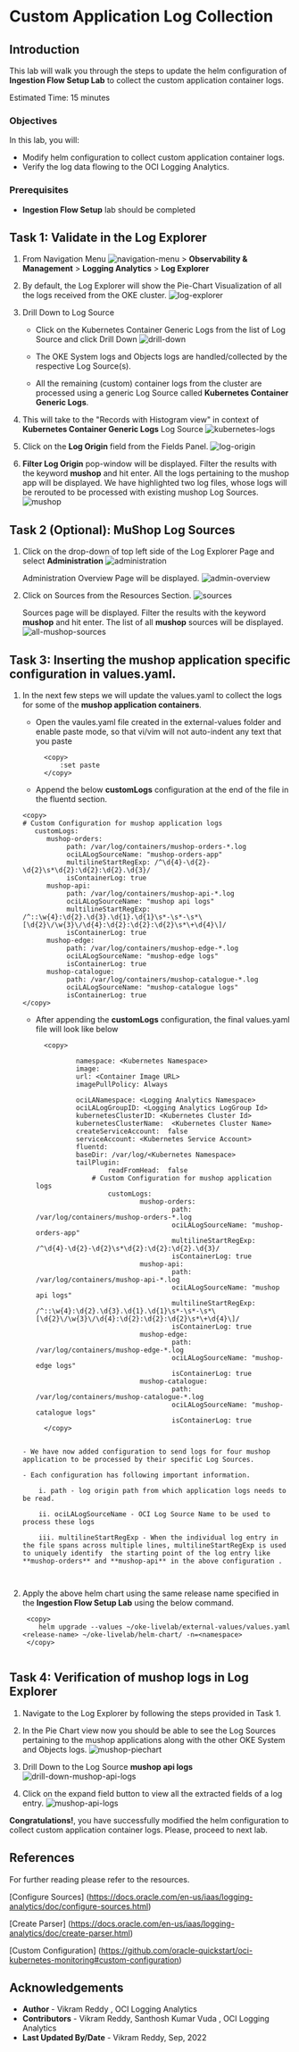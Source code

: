# Custom Application Log Collection

## Introduction

This lab will walk you through the steps to update the helm configuration of **Ingestion Flow Setup Lab** to collect the custom application container logs.

Estimated Time: 15 minutes
 
### Objectives

In this lab, you will:
* Modify helm configuration to collect custom application container logs.
* Verify the log data flowing to the OCI Logging Analytics. 


### Prerequisites

* **Ingestion Flow Setup** lab should be completed


## Task 1: Validate in the Log Explorer

1. From Navigation Menu ![navigation-menu](images/navigation-menu.png) > **Observability & Management** > **Logging Analytics** > **Log Explorer**


2. By default, the Log Explorer will show the Pie-Chart Visualization of all the logs received from the OKE cluster. 
    ![log-explorer](images/log-explorer-pie-chart-view.png)

3. Drill Down to Log Source
    - Click on the Kubernetes Container Generic Logs from the list of Log Source and click Drill Down
        ![drill-down](images/drill-down.png) 

    - The OKE System logs and Objects logs are handled/collected by the respective Log Source(s). 
    - All the remaining (custom) container logs from the cluster are processed using a generic Log Source called **Kubernetes Container Generic Logs**. 
    
    

4. This will take to the "Records with Histogram view" in context of **Kubernetes Container Generic Logs** Log Source
    ![kubernetes-logs](images/kubernetes-container-generic-logs.png) 

5. Click on the **Log Origin** field from the Fields Panel.
    ![log-origin](images/log-origin.png) 

6. **Filter Log Origin** pop-window will be displayed. Filter the results with the keyword **mushop** and hit enter. All the logs pertaining to the mushop app will be displayed. We have highlighted two log files, whose logs will be rerouted to be processed with existing mushop Log Sources.
    ![mushop](images/mu-shop.png)    


## Task 2 (Optional): MuShop Log Sources
1. Click on the drop-down of top left side of the Log Explorer Page and select **Administration**
    ![administration](images/administration.png) 

   Administration Overview Page will be displayed.
    ![admin-overview](images/admin-overview.png) 

2. Click on Sources from the Resources Section.
    ![sources](images/sources.png) 

   Sources page will be displayed. Filter the results with the keyword **mushop** and hit enter. The list of all **mushop** sources will be displayed.
    ![all-mushop-sources](images/all-mushop-sources.png)



## Task 3: Inserting the mushop application specific configuration in values.yaml.

1. In the next few steps we will update the values.yaml to collect the logs for some of the **mushop application containers**.
    - Open the vaules.yaml file created in the external-values folder and enable paste mode, so that vi/vim will not auto-indent any text that you paste
      
      ```
        <copy>
            :set paste
        </copy>
      ``` 

    - Append the below **customLogs** configuration at the end of the file in the fluentd section.
     ```
     <copy>
    # Custom Configuration for mushop application logs 
        customLogs:
           mushop-orders:
                path: /var/log/containers/mushop-orders-*.log
                ociLALogSourceName: "mushop-orders-app"
                multilineStartRegExp: /^\d{4}-\d{2}-\d{2}\s*\d{2}:\d{2}:\d{2}.\d{3}/
                isContainerLog: true
           mushop-api:
                path: /var/log/containers/mushop-api-*.log
                ociLALogSourceName: "mushop api logs"
                multilineStartRegExp: /^::\w{4}:\d{2}.\d{3}.\d{1}.\d{1}\s*-\s*-\s*\[\d{2}\/\w{3}\/\d{4}:\d{2}:\d{2}:\d{2}\s*\+\d{4}\]/
                isContainerLog: true
           mushop-edge:
                path: /var/log/containers/mushop-edge-*.log
                ociLALogSourceName: "mushop-edge logs"
                isContainerLog: true  
           mushop-catalogue:
                path: /var/log/containers/mushop-catalogue-*.log
                ociLALogSourceName: "mushop-catalogue logs"
                isContainerLog: true
     </copy>
     ```
    
    - After appending the **customLogs** configuration, the final values.yaml file will look like below
      
      ```
        <copy>

                namespace: <Kubernetes Namespace>
                image:
                url: <Container Image URL>
                imagePullPolicy: Always

                ociLANamespace: <Logging Analytics Namespace>
                ociLALogGroupID: <Logging Analytics LogGroup Id>
                kubernetesClusterID: <Kubernetes Cluster Id>
                kubernetesClusterName:  <Kubernetes Cluster Name>
                createServiceAccount:  false
                serviceAccount: <Kubernetes Service Account>
                fluentd:
                baseDir: /var/log/<Kubernetes Namespace>
                tailPlugin:
                        readFromHead:  false
                    # Custom Configuration for mushop application logs 
                        customLogs:
                                mushop-orders:
                                        path: /var/log/containers/mushop-orders-*.log
                                        ociLALogSourceName: "mushop-orders-app"
                                        multilineStartRegExp: /^\d{4}-\d{2}-\d{2}\s*\d{2}:\d{2}:\d{2}.\d{3}/
                                        isContainerLog: true
                                mushop-api:
                                        path: /var/log/containers/mushop-api-*.log
                                        ociLALogSourceName: "mushop api logs"
                                        multilineStartRegExp: /^::\w{4}:\d{2}.\d{3}.\d{1}.\d{1}\s*-\s*-\s*\[\d{2}\/\w{3}\/\d{4}:\d{2}:\d{2}:\d{2}\s*\+\d{4}\]/
                                        isContainerLog: true
                                mushop-edge:
                                        path: /var/log/containers/mushop-edge-*.log
                                        ociLALogSourceName: "mushop-edge logs"
                                        isContainerLog: true  
                                mushop-catalogue:
                                        path: /var/log/containers/mushop-catalogue-*.log
                                        ociLALogSourceName: "mushop-catalogue logs"
                                        isContainerLog: true
        </copy>
     ```   

    - We have now added configuration to send logs for four mushop application to be processed by their specific Log Sources.
    
    - Each configuration has following important information.

         i. path - log origin path from which application logs needs to be read.

         ii. ociLALogSourceName - OCI Log Source Name to be used to process these logs 

         iii. multilineStartRegExp - When the individual log entry in the file spans across multiple lines, multilineStartRegExp is used to uniquely identify  the starting point of the log entry like **mushop-orders** and **mushop-api** in the above configuration . 

        
2. Apply the above helm chart using the same release name specified in the **Ingestion Flow Setup Lab** using the below command.

    ```
     <copy>
        helm upgrade --values ~/oke-livelab/external-values/values.yaml <release-name> ~/oke-livelab/helm-chart/ -n=<namespace>
     </copy>
       
     ```

## Task 4: Verification of mushop logs in Log Explorer

1. Navigate to the Log Explorer by following the steps provided in Task 1.

2. In the Pie Chart view now you should be able to see the Log Sources pertaining to the mushop applications along with the other OKE System and Objects logs.
    ![mushop-piechart](images/mushop-piechart.png)

3. Drill Down to the Log Source **mushop api logs**
    ![drill-down-mushop-api-logs](images/drill-down-mushop-api-logs.png)

4. Click on the expand field button to view all the extracted fields of a log entry.
    ![mushop-api-logs](images/mushop-api-logs.png)


**Congratulations!**, you have successfully modified the helm configuration to collect custom application container logs. Please, proceed to next lab.

## References
For further reading please refer to the resources.

[Configure Sources] (https://docs.oracle.com/en-us/iaas/logging-analytics/doc/configure-sources.html)

[Create Parser] (https://docs.oracle.com/en-us/iaas/logging-analytics/doc/create-parser.html)

[Custom Configuration] (https://github.com/oracle-quickstart/oci-kubernetes-monitoring#custom-configuration)

## Acknowledgements
* **Author** - Vikram Reddy , OCI Logging Analytics
* **Contributors** -  Vikram Reddy, Santhosh Kumar Vuda , OCI Logging Analytics
* **Last Updated By/Date** - Vikram Reddy, Sep, 2022
